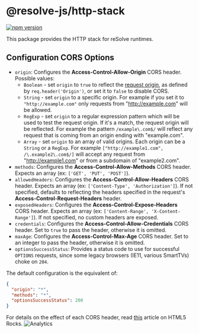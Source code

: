 # **@resolve-js/http-stack**

[![npm version](https://badge.fury.io/js/%40resolve-js%2Fhttp-stack.svg)](https://badge.fury.io/js/%40resolve-js%2Fdebug-levels)

This package provides the HTTP stack for reSolve runtimes.

## Configuration CORS Options

- `origin`: Configures the **Access-Control-Allow-Origin** CORS header. Possible values:
  - `Boolean` - set `origin` to `true` to reflect the [request origin](http://tools.ietf.org/html/draft-abarth-origin-09), as defined by `req.header('Origin')`, or set it to `false` to disable CORS.
  - `String` - set `origin` to a specific origin. For example if you set it to `"http://example.com"` only requests from "http://example.com" will be allowed.
  - `RegExp` - set `origin` to a regular expression pattern which will be used to test the request origin. If it's a match, the request origin will be reflected. For example the pattern `/example\.com$/` will reflect any request that is coming from an origin ending with "example.com".
  - `Array` - set `origin` to an array of valid origins. Each origin can be a `String` or a `RegExp`. For example `["http://example1.com", /\.example2\.com$/]` will accept any request from "http://example1.com" or from a subdomain of "example2.com".
- `methods`: Configures the **Access-Control-Allow-Methods** CORS header. Expects an array (ex: `['GET', 'PUT', 'POST']`).
- `allowedHeaders`: Configures the **Access-Control-Allow-Headers** CORS header. Expects an array (ex: `['Content-Type', 'Authorization']`). If not specified, defaults to reflecting the headers specified in the request's **Access-Control-Request-Headers** header.
- `exposedHeaders`: Configures the **Access-Control-Expose-Headers** CORS header. Expects an array (ex: `['Content-Range', 'X-Content-Range']`). If not specified, no custom headers are exposed.
- `credentials`: Configures the **Access-Control-Allow-Credentials** CORS header. Set to `true` to pass the header, otherwise it is omitted.
- `maxAge`: Configures the **Access-Control-Max-Age** CORS header. Set to an integer to pass the header, otherwise it is omitted.
- `optionsSuccessStatus`: Provides a status code to use for successful `OPTIONS` requests, since some legacy browsers (IE11, various SmartTVs) choke on `204`.

The default configuration is the equivalent of:

```json
{
  "origin": "*",
  "methods": "*",
  "optionsSuccessStatus": 200
}
```

For details on the effect of each CORS header, read [this](http://www.html5rocks.com/en/tutorials/cors/) article on HTML5 Rocks.
![Analytics](https://ga-beacon.appspot.com/UA-118635726-1/packages/@resolve-js/http-stack-readme?pixel)
